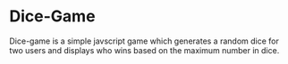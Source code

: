 # Dice-Game
Dice-game is a simple javscript game which generates a random dice for two users and displays who wins based on the maximum number in dice.

